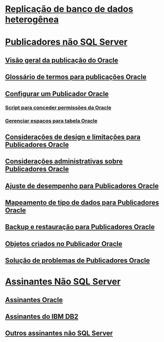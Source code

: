 # [Replicação de banco de dados heterogênea](heterogeneous-database-replication.md)  
# [Publicadores não SQL Server](non-sql-server-publishers.md)  
## [Visão geral da publicação do Oracle](oracle-publishing-overview.md)  
## [Glossário de termos para publicações Oracle](glossary-of-terms-for-oracle-publishing.md)  
## [Configurar um Publicador Oracle](configure-an-oracle-publisher.md)  
### [Script para conceder permissões da Oracle](script-to-grant-oracle-permissions.md)  
### [Gerenciar espaços para tabela Oracle](manage-oracle-tablespaces.md)  
## [Considerações de design e limitações para Publicadores Oracle](design-considerations-and-limitations-for-oracle-publishers.md)  
## [Considerações administrativas sobre Publicadores Oracle](administrative-considerations-for-oracle-publishers.md)  
## [Ajuste de desempenho para Publicadores Oracle](performance-tuning-for-oracle-publishers.md)  
## [Mapeamento de tipo de dados para Publicadores Oracle](data-type-mapping-for-oracle-publishers.md)  
## [Backup e restauração para Publicadores Oracle](backup-and-restore-for-oracle-publishers.md)  
## [Objetos criados no Publicador Oracle](objects-created-on-the-oracle-publisher.md)  
## [Solução de problemas de Publicadores Oracle](troubleshooting-oracle-publishers.md)  
# [Assinantes Não SQL Server](non-sql-server-subscribers.md)  
## [Assinantes Oracle](oracle-subscribers.md)  
## [Assinantes do IBM DB2](ibm-db2-subscribers.md)  
## [Outros assinantes não SQL Server](other-non-sql-server-subscribers.md)  

